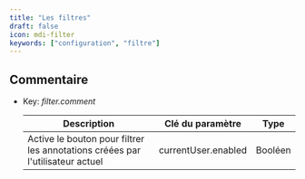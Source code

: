 ```yaml
---
title: "Les filtres"
draft: false
icon: mdi-filter
keywords: ["configuration", "filtre"]
---
```


## Commentaire

- Key: *filter.comment*

    | Description                                                                   | Clé du paramètre    | Type    |
    | ----------------------------------------------------------------------------- | ------------------- | ------- |
    | Active le bouton pour filtrer les annotations créées par l'utilisateur actuel | currentUser.enabled | Booléen |
